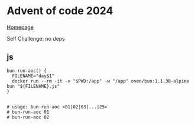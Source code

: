 # Advent of code 2024

[Homepage](https://adventofcode.com/2024)

Self Challenge: no deps

## js

```shell
bun-run-aoc() {
  FILENAME="day$1"
  docker run --rm -it -v "$PWD:/app" -w "/app" oven/bun:1.1.38-alpine bun "${FILENAME}.js"
}


# usage: bun-run-aoc <01|02|03|...|25>
# bun-run-aoc 01
# bun-run-aoc 02
```
